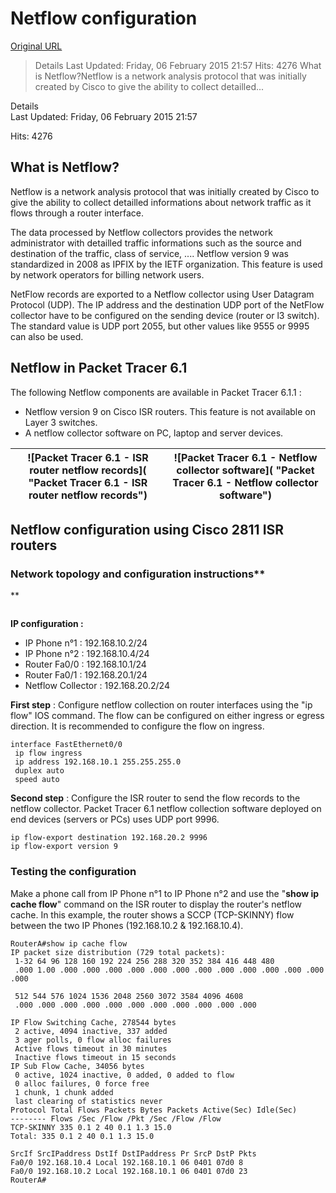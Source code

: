 # Netflow configuration

[Original URL](http://www.packettracernetwork.com/tutorials/packet-tracer-netflow.html)

> Details Last Updated: Friday, 06 February 2015 21:57 Hits: 4276 What is Netflow?Netflow is a network analysis protocol that was initially created by Cisco to give the ability to collect detailled...

Details<br>
Last Updated: Friday, 06 February 2015 21:57

Hits: 4276

## What is Netflow?

Netflow is a network analysis protocol that was initially created by Cisco to give the ability to collect detailled informations about network traffic as it flows through a router interface.

The data processed by Netflow collectors provides the network administrator with detailled traffic informations such as the source and destination of the traffic, class of service, .... Netflow version 9 was standardized in 2008 as IPFIX by the IETF organization. This feature is used by network operators for billing network users.

NetFlow records are exported to a Netflow collector using User Datagram Protocol (UDP). The IP address and the destination UDP port of the NetFlow collector have to be configured on the sending device (router or l3 switch). The standard value is UDP port 2055, but other values like 9555 or 9995 can also be used.

## Netflow in Packet Tracer 6.1

The following Netflow components are available in Packet Tracer 6.1.1 :

- Netflow version 9 on Cisco ISR routers. This feature is not available on Layer 3 switches.
- A netflow collector software on PC, laptop and server devices.

![Packet Tracer 6.1 - ISR router netflow records]( "Packet Tracer 6.1 - ISR router netflow records") | ![Packet Tracer 6.1 - Netflow collector software]( "Packet Tracer 6.1 - Netflow collector software")
---------------------------------------------------------------------------------------------------- | ----------------------------------------------------------------------------------------------------

## 

## Netflow configuration using Cisco 2811 ISR routers

### Network topology and configuration instructions**

**

**![]()**

**IP configuration :**

- IP Phone n°1 : 192.168.10.2/24
- IP Phone n°2 : 192.168.10.4/24
- Router Fa0/0 : 192.168.10.1/24
- Router Fa0/1 : 192.168.20.1/24
- Netflow Collector : 192.168.20.2/24

**First step** : Configure netflow collection on router interfaces using the "ip flow" IOS command. The flow can be configured on either ingress or egress direction. It is recommended to configure the flow on ingress.

```
interface FastEthernet0/0
 ip flow ingress
 ip address 192.168.10.1 255.255.255.0
 duplex auto
 speed auto
```

**Second step** : Configure the ISR router to send the flow records to the netflow collector. Packet Tracer 6.1 netflow collection software deployed on end devices (servers or PCs) uses UDP port 9996.

```
ip flow-export destination 192.168.20.2 9996
ip flow-export version 9
```

### Testing the configuration

Make a phone call from IP Phone n°1 to IP Phone n°2 and use the "**show ip cache flow**" command on the ISR router to display the router's netflow cache. In this example, the router shows a SCCP (TCP-SKINNY) flow between the two IP Phones (192.168.10.2 & 192.168.10.4).

```
RouterA#show ip cache flow 
IP packet size distribution (729 total packets):
 1-32 64 96 128 160 192 224 256 288 320 352 384 416 448 480
 .000 1.00 .000 .000 .000 .000 .000 .000 .000 .000 .000 .000 .000 .000 .000 

 512 544 576 1024 1536 2048 2560 3072 3584 4096 4608
 .000 .000 .000 .000 .000 .000 .000 .000 .000 .000 .000 

IP Flow Switching Cache, 278544 bytes
 2 active, 4094 inactive, 337 added
 3 ager polls, 0 flow alloc failures
 Active flows timeout in 30 minutes
 Inactive flows timeout in 15 seconds
IP Sub Flow Cache, 34056 bytes
 0 active, 1024 inactive, 0 added, 0 added to flow
 0 alloc failures, 0 force free
 1 chunk, 1 chunk added
 last clearing of statistics never
Protocol Total Flows Packets Bytes Packets Active(Sec) Idle(Sec)
-------- Flows /Sec /Flow /Pkt /Sec /Flow /Flow
TCP-SKINNY 335 0.1 2 40 0.1 1.3 15.0
Total: 335 0.1 2 40 0.1 1.3 15.0

SrcIf SrcIPaddress DstIf DstIPaddress Pr SrcP DstP Pkts
Fa0/0 192.168.10.4 Local 192.168.10.1 06 0401 07d0 8
Fa0/0 192.168.10.2 Local 192.168.10.1 06 0401 07d0 23
RouterA#
```
